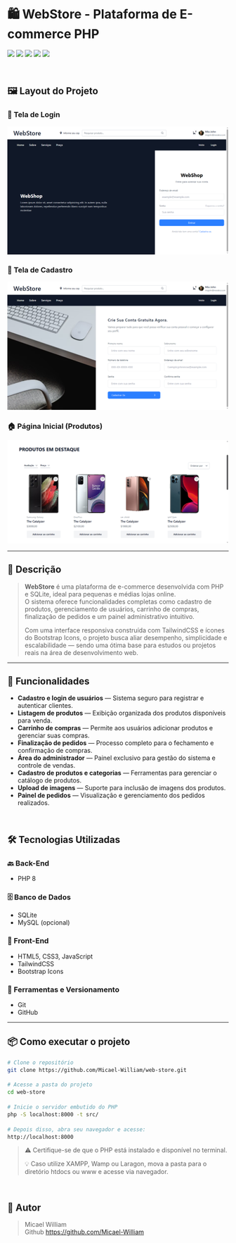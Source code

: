 <h1>🛍️ WebStore - Plataforma de E-commerce PHP</h1>

<p align="left">
  <a href="#"><img src="https://img.shields.io/badge/feito%20com-PHP%208-blue?style=flat-square&logo=php"></a>
  <a href="#"><img src="https://img.shields.io/badge/banco%20de%20dados-SQLite-lightgrey?style=flat-square&logo=sqlite"></a>
  <a href="#"><img src="https://img.shields.io/badge/front--end-HTML%2FCSS%2FJS-orange?style=flat-square&logo=javascript"></a>
  <a href="#"><img src="https://img.shields.io/badge/estilo-TailwindCSS%20%2B%20Bootstrap%20Icons-0ea5e9?style=flat-square&logo=tailwind-css"></a>
  <a href="#"><img src="https://img.shields.io/badge/license-MIT-green?style=flat-square"></a>
</p>

<br>

## 🖼️ Layout do Projeto

### 🔐 Tela de Login
<img src="src/Lib/img/print-login.png" alt="Tela de Login" width="600"/>

### 📝 Tela de Cadastro
<img src="src/Lib/img/print-cadastro.png" alt="Tela de Cadastro" width="600"/>

### 🏠 Página Inicial (Produtos)
<img src="src/Lib/img/print-produtos.png" alt="Página de Produtos" width="600"/>

---

## 📄 Descrição

> **WebStore** é uma plataforma de e-commerce desenvolvida com PHP e SQLite, ideal para pequenas e médias lojas online.  
> O sistema oferece funcionalidades completas como cadastro de produtos, gerenciamento de usuários, carrinho de compras, finalização de pedidos e um painel administrativo intuitivo.  
>
> Com uma interface responsiva construída com TailwindCSS e ícones do Bootstrap Icons, o projeto busca aliar desempenho, simplicidade e escalabilidade — sendo uma ótima base para estudos ou projetos reais na área de desenvolvimento web.

---

## 🚀 Funcionalidades

- **Cadastro e login de usuários** — Sistema seguro para registrar e autenticar clientes.
- **Listagem de produtos** — Exibição organizada dos produtos disponíveis para venda.
- **Carrinho de compras** — Permite aos usuários adicionar produtos e gerenciar suas compras.
- **Finalização de pedidos** — Processo completo para o fechamento e confirmação de compras.
- **Área do administrador** — Painel exclusivo para gestão do sistema e controle de vendas.
- **Cadastro de produtos e categorias** — Ferramentas para gerenciar o catálogo de produtos.
- **Upload de imagens** — Suporte para inclusão de imagens dos produtos.
- **Painel de pedidos** — Visualização e gerenciamento dos pedidos realizados.


<br>

## 🛠️ Tecnologias Utilizadas

### 🔙 Back-End
- PHP 8

### 🗄️ Banco de Dados
- SQLite
- MySQL (opcional)

### 🎨 Front-End
- HTML5, CSS3, JavaScript
- TailwindCSS
- Bootstrap Icons

### 🧰 Ferramentas e Versionamento
- Git
- GitHub


---

## 📦 Como executar o projeto

```bash
# Clone o repositório
git clone https://github.com/Micael-William/web-store.git

# Acesse a pasta do projeto
cd web-store

# Inicie o servidor embutido do PHP
php -S localhost:8000 -t src/

# Depois disso, abra seu navegador e acesse:
http://localhost:8000
```
>⚠️ Certifique-se de que o PHP está instalado e disponível no terminal.
>
>💡 Caso utilize XAMPP, Wamp ou Laragon, mova a pasta para o diretório htdocs ou www e acesse via navegador.
<br>



## 👤 Autor
>Micael William<br>
Github https://github.com/Micael-William
